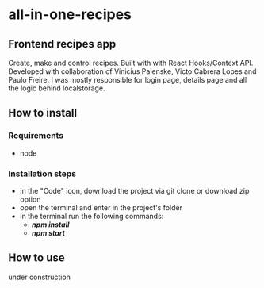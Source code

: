 # all-in-one-recipes
## Frontend recipes app
Create, make and control recipes. Built with with React Hooks/Context API.
Developed with collaboration of Vinicius Palenske, Victo Cabrera Lopes and Paulo Freire.
I was mostly responsible for login page, details page and all the logic behind localstorage.

## How to install

### Requirements
  - node

### Installation steps
  - in the "Code" icon, download the project via git clone or download zip option
  - open the terminal and enter in the project's folder
  - in the terminal run the following commands:
      - ***npm install***
      - ***npm start***
 
 ## How to use
  under construction
